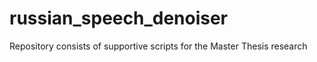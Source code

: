 # russian_speech_denoiser
Repository consists of supportive scripts for the Master Thesis research 
